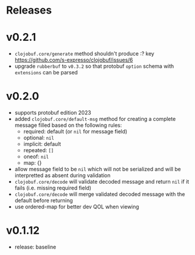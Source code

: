 Releases
========
# v0.2.1
* `clojobuf.core/generate` method shouldn't produce :? key https://github.com/s-expresso/clojobuf/issues/6
* upgrade `rubberbuf` to `v0.3.2` so that protobuf `option` schema with `extensions` can be parsed

# v0.2.0
* supports protobuf edition 2023
* added `clojobuf.core/default-msg` method for creating a complete message filled based on the following rules:
  * required: default (or `nil` for message field)
  * optional: `nil`
  * implicit: default
  * repeated: `[]`
  * oneof: `nil`
  * map: {}
* allow message field to be `nil` which will not be serialized and will be interpretted as absent during validation
* `clojobuf.core/decode` will validate decoded message and return `nil` if it fails (i.e. missing required field)
* `clojobuf.core/decode` will merge validated decoded message with the default before returning
* use ordered-map for better dev QOL when viewing

# v0.1.12
* release: baseline